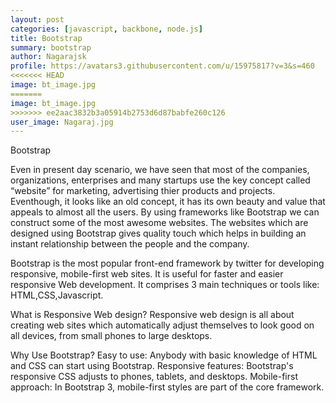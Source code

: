 ```yaml
---
layout: post
categories: [javascript, backbone, node.js]
title: Bootstrap
summary: bootstrap
author: Nagarajsk
profile: https://avatars3.githubusercontent.com/u/15975817?v=3&s=460
<<<<<<< HEAD
image: bt_image.jpg
=======
image: bt_image.jpg 
>>>>>>> ee2aac3832b3a05914b2753d6d87babfe260c126
user_image: Nagaraj.jpg
---
```


Bootstrap

Even in present day scenario, we have seen that most of the companies, organizations, enterprises and many startups use the key concept called “website” for marketing, advertising thier products and projects. Eventhough, it looks like an old concept, it has its own beauty and value that appeals to almost all the users. By using frameworks like Bootstrap we can construct some of the most awesome websites. The websites which are designed using Bootstrap gives quality touch which helps in building an instant relationship between the people and the company. 
 
Bootstrap is the most popular front-end framework by twitter for developing responsive, mobile-first web sites. It is useful for faster and easier responsive Web development. 
It comprises 3 main techniques or tools like: 
HTML,CSS,Javascript. 

What is Responsive Web design? 
Responsive web design is all about creating web sites which automatically adjust themselves to look good on all devices, from small phones to large desktops. 

Why Use Bootstrap? 
Easy to use: Anybody with basic knowledge of HTML and CSS can start using Bootstrap. 
Responsive features: Bootstrap's responsive CSS adjusts to phones, tablets, and desktops. 
Mobile-first approach: In Bootstrap 3, mobile-first styles are part of the core framework. 
